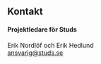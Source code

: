 ## Kontakt

#### Projektledare för Studs

Erik Nordlöf och Erik Hedlund </br>
[ansvarig@studs.se](mailto:ansvarig@studs.se)
